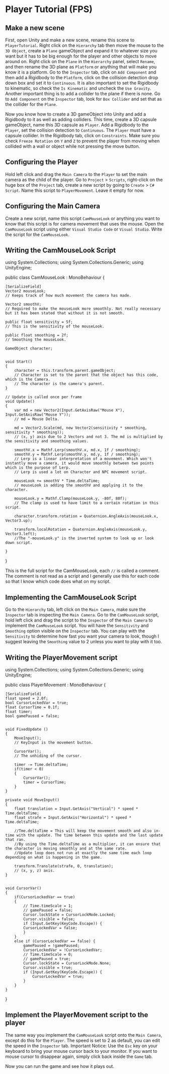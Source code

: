 # Player Tutorial (FPS)

## Make a new scene

First, open Unity and make a new scene, rename this scene to `PlayerTutorial`.
Right click on the `Hierarchy` tab then move the mouse to the `3D Object`, create a `Plane` gameObject and expand it to whatever size you want but it has to be big enough for the player and other objects to move around on.
Right click on the `Plane` in the `Hierarchy` panel, select `Rename`, and then rename the 3D plane as `Platform` or anything that will make you know it is a platform.
Go to the `Inspector` tab, click on `Add Component` and then add a Rigidbody to the `Platform`, click on the collision detection drop down box and set it to `Continuous`.
It is also important to set the Rigidbody to kinematic, so check the `Is Kinematic` and uncheck the `Use Gravity`.
Another important thing is to add a collider to the plane if there is none.
Go to `Add Component` on the `Inspector` tab, look for `Box Collider` and set that as the collider for the `Plane`.

Now you know how to create a 3D gameObject into Unity and add a Rigidbody to it as well as adding colliders.
This time, create a 3D capsule gameObject, name this 3D capsule as `Player`.
Add a Rigidbody to the `Player`, set the collision detection to `Continuous`.
The `Player` must have a capsule collider.
In the Rigidbody tab, click on `Constraints`.
Make sure you check `Freeze Rotation` on `Y` and `Z` to prevent the player from moving when collided with a wall or object while not pressing the move button.

## Configuring the Player

Hold left click and drag the `Main Camera` to the `Player` to set the main camera as the child of the player.
Go to `Project` > `Scripts`, right-click on the huge box of the `Project` tab, create a new script by going to `Create` > `C# Script`.
Name this script to `PlayerMovement`.
Leave it empty for now.

## Configuring the Main Camera

Create a new script, name this script `CamMouseLook` or anything you want to know that this script is for camera movement that uses the mouse.
Open the `CamMouseLook` script using either `Visual Studio Code` or `Visual Studio`.
Write the script for the `CamMouseLook`.

## Writing the CamMouseLook Script

using System.Collections;
using System.Collections.Generic;
using UnityEngine;

public class CamMouseLook : MonoBehaviour
{

    [SerializeField]
    Vector2 mouseLook;
    // Keeps track of how much movement the camera has made.

    Vector2 smoothV;
    // Required to make the mouseLook more smoothly. Not really necessary but it has been stated that without it is not smooth.

    public float sensitivity = 5f;
    // This is the sensitivity of the mouseLook.

    public float smoothing = 2f;
    // Smoothing the mouseLook.

    GameObject character;
    

    void Start()
    {
        character = this.transform.parent.gameObject;
        // Character is set to the parent that the object has this code, which is the Camera.
        // The character is the camera's parent.
    }

    // Update is called once per frame
    void Update()
    {
        var md = new Vector2(Input.GetAxisRaw("Mouse X"), Input.GetAxisRaw("Mouse Y"));
        // md = Mouse Delta.

        md = Vector2.Scale(md, new Vector2(sensitivity * smoothing, sensitivity * smoothing));
        // (x, y) axis due to 2 Vectors and not 3. The md is multiplied by the sensitivity and smoothing values.

        smoothV.x = Mathf.Lerp(smoothV.x, md.x, 1f / smoothing);
        smoothV.y = Mathf.Lerp(smoothV.y, md.y, 1f / smoothing);
		// Lerp is a linear interpretation of a movement. Which won't instantly move a camera, it would move smoothly between two points which is the purpose of Lerp.
		// Lerp is used a lot on Character and NPC movement script.

		mouseLook += smoothV * Time.deltaTime;
		// mouseLook is adding the smoothV and applying it to the character.

		mouseLook.y = Mathf.Clamp(mouseLook.y, -80f, 80f);
		// The clamp is used to have limit to a certain rotation in this script.

		character.transform.rotation = Quaternion.AngleAxis(mouseLook.x, Vector3.up);

		transform.localRotation = Quaternion.AngleAxis(mouseLook.y, Vector3.left);
		//The "-mouseLook.y" is the inverted system to look up or look down script.

    }
}

This is the full script for the CamMouseLook, each `//` is called a comment.
The comment is not read as a script and I generally use this for each code so that I know which code does what on my script.

## Implementing the CamMouseLook Script

Go to the `Hierarchy` tab, left click on the `Main Camera`, make sure the `Inspector` tab is inspecting the `Main Camera`.
Go to the `CamMouseLook` script, hold left click and drag the script to the `Inspector` of the `Main Camera` to implement the `CamMouseLook` script.
You will have the `Sensitivity` and `Smoothing` option visible on the `Inspector` tab.
You can play with the `Sensitivity` to determine how fast you want your camera to look, though I suggest leaving the `Smoothing` value to 2 unless you want to play with it too.

## Writing the PlayerMovement script

using System.Collections;
using System.Collections.Generic;
using UnityEngine;

public class PlayerMovement : MonoBehaviour
{

	[SerializeField]
    float speed = 2.0f;
	bool CursorLockedVar = true;
	float CursorTime = 0.1f;
	float timer;
    bool gamePaused = false;
	

  	void FixedUpdate ()
	{
		MoveInput();
		// KeyInput is the movement button.

		CursorVar();
		// The unhiding of the cursor.

		timer -= Time.deltaTime;
		if(timer < 0)
		{
			CursorVar();
			timer = CursorTime;
		}
	}

	private void MoveInput()
	{
		float translation = Input.GetAxis("Vertical") * speed * Time.deltaTime;
		float strafe = Input.GetAxis("Horizontal") * speed * Time.deltaTime;

		//Tme.deltaTime = This will keep the movement smooth and also in-time with the update. The time between this update and the last update that ran.
		//By using the Time.deltaTime as a multiplier, it can ensure that the character is moving smoothly and at the same rate.
		//Update loop does not run at exactly the same time each loop depending on what is happening in the game.

		transform.Translate(strafe, 0, translation);
		// (x, y, z) axis.
	}


	void CursorVar()
	{
		if(CursorLockedVar == true)
		{
            // Time.timeScale = 1;
            // gamePaused = false;
            Cursor.lockState = CursorLockMode.Locked;
            Cursor.visible = false;
            if (Input.GetKey(KeyCode.Escape)) {
            CursorLockedVar = false;
            }
        }  
		else if (CursorLockedVar == false) {
            gamePaused = !gamePaused;
            CursorLockedVar = !CursorLockedVar;
            // Time.timeScale = 0;
            // gamePaused = true;
            Cursor.lockState = CursorLockMode.None;
            Cursor.visible = true;
            if (Input.GetKey(KeyCode.Escape)) {
                CursorLockedVar = true;
            }
		}
	}
}

## Implement the PlayerMovement script to the player

The same way you implement the `CamMouseLook` script onto the `Main Camera`, except do this for the `Player`.
The speed is set to 2 as default, you can edit the speed in the `Inspector` tab.
Important Notice: Use the `Esc` key on your keyboard to bring your mouse cursor back to your monitor. If you want to mouse cursor to disappear again, simply click back inside the `Game` tab.

Now you can run the game and see how it plays out.